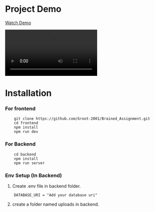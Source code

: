 # Project Demo

[Watch Demo](https://github.com/Groot-2001/Brained_Assignment/blob/main/project_demo.mp4)


<video src="https://github.com/Groot-2001/Brained_Assignment/blob/main/project_demo.mp4"></video>

# Installation

### For frontend

```
    git clone https://github.com/Groot-2001/Brained_Assignment.git
    cd frontend
    npm install
    npm run dev
```

### For Backend

```
    cd backend
    npm install
    npm run server
```

### Env Setup (In Backend)

1. Create .env file in backend folder.

```env
    DATABASE_URI = "Add your database uri"
```

2. create a folder named uploads in backend.
